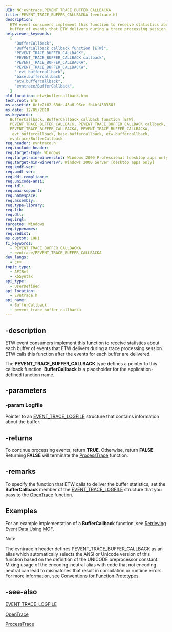 ```yaml
---
UID: NC:evntrace.PEVENT_TRACE_BUFFER_CALLBACKA
title: PEVENT_TRACE_BUFFER_CALLBACKA (evntrace.h)
description:
  ETW event consumers implement this function to receive statistics about each
  buffer of events that ETW delivers during a trace processing session.
helpviewer_keywords:
  [
    "BufferCallback",
    "BufferCallback callback function [ETW]",
    "PEVENT_TRACE_BUFFER_CALLBACK",
    "PEVENT_TRACE_BUFFER_CALLBACK callback",
    "PEVENT_TRACE_BUFFER_CALLBACKA",
    "PEVENT_TRACE_BUFFER_CALLBACKW",
    "_evt_buffercallback",
    "base.buffercallback",
    "etw.buffercallback",
    "evntrace/BufferCallback",
  ]
old-location: etw\buffercallback.htm
tech.root: ETW
ms.assetid: 0cfe2f62-63dc-45a6-96ce-fb4bf458358f
ms.date: 12/05/2018
ms.keywords:
  BufferCallback, BufferCallback callback function [ETW],
  PEVENT_TRACE_BUFFER_CALLBACK, PEVENT_TRACE_BUFFER_CALLBACK callback,
  PEVENT_TRACE_BUFFER_CALLBACKA, PEVENT_TRACE_BUFFER_CALLBACKW,
  _evt_buffercallback, base.buffercallback, etw.buffercallback,
  evntrace/BufferCallback
req.header: evntrace.h
req.include-header:
req.target-type: Windows
req.target-min-winverclnt: Windows 2000 Professional [desktop apps only]
req.target-min-winversvr: Windows 2000 Server [desktop apps only]
req.kmdf-ver:
req.umdf-ver:
req.ddi-compliance:
req.unicode-ansi:
req.idl:
req.max-support:
req.namespace:
req.assembly:
req.type-library:
req.lib:
req.dll:
req.irql:
targetos: Windows
req.typenames:
req.redist:
ms.custom: 19H1
f1_keywords:
  - PEVENT_TRACE_BUFFER_CALLBACKA
  - evntrace/PEVENT_TRACE_BUFFER_CALLBACKA
dev_langs:
  - c++
topic_type:
  - APIRef
  - kbSyntax
api_type:
  - UserDefined
api_location:
  - Evntrace.h
api_name:
  - BufferCallback
  - pevent_trace_buffer_callbacka
---
```


## -description

ETW event consumers implement this function to receive statistics about each
buffer of events that ETW delivers during a trace processing session. ETW calls
this function after the events for each buffer are delivered.

The **PEVENT_TRACE_BUFFER_CALLBACK** type defines a pointer to this callback
function. **BufferCallback** is a placeholder for the application-defined
function name.

## -parameters

### -param Logfile

Pointer to an
[EVENT_TRACE_LOGFILE](/windows/win32/api/evntrace/ns-evntrace-event_trace_logfilea)
structure that contains information about the buffer.

## -returns

To continue processing events, return **TRUE**. Otherwise, return **FALSE**.
Returning **FALSE** will terminate the
[ProcessTrace](/windows/win32/api/evntrace/nf-evntrace-processtrace) function.

## -remarks

To specify the function that ETW calls to deliver the buffer statistics, set the
**BufferCallback** member of the
[EVENT_TRACE_LOGFILE](/windows/win32/api/evntrace/ns-evntrace-event_trace_logfilea)
structure that you pass to the
[OpenTrace](/windows/win32/api/evntrace/nf-evntrace-opentracea) function.

## Examples

For an example implementation of a **BufferCallback** function, see
[Retrieving Event Data Using MOF](/windows/desktop/ETW/retrieving-event-data-using-mof).

> [!NOTE]
> The evntrace.h header defines PEVENT_TRACE_BUFFER_CALLBACK as an alias
> which automatically selects the ANSI or Unicode version of this function based
> on the definition of the UNICODE preprocessor constant. Mixing usage of the
> encoding-neutral alias with code that not encoding-neutral can lead to
> mismatches that result in compilation or runtime errors. For more information,
> see
> [Conventions for Function Prototypes](/windows/win32/intl/conventions-for-function-prototypes).

## -see-also

[EVENT_TRACE_LOGFILE](/windows/win32/api/evntrace/ns-evntrace-event_trace_logfilea)

[OpenTrace](/windows/win32/api/evntrace/nf-evntrace-opentracea)

[ProcessTrace](/windows/win32/api/evntrace/nf-evntrace-processtrace)
